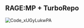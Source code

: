 ## RAGE:MP + TurboRepo

![Code_xUGyLukwPA](https://github.com/user-attachments/assets/78945f12-3c32-4f11-95ac-eea670957ea3)
